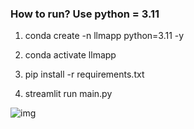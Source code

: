 ### How to run? Use python = 3.11

1. conda create -n llmapp python=3.11 -y

2. conda activate llmapp

3. pip install -r requirements.txt

4. streamlit run main.py

![img](https://github.com/MohammadWasiq0786/Generative-AI-Hindi-Course/blob/main/2.%20Generative%20AI/9.%20Level%202%20Projects/1.%20Application%20for%20Converting%20Slang%20to%20Formal%20English/Converting%20Slang%20to%20Formal%20English.png)
